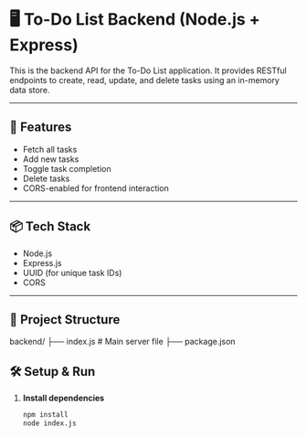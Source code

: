 # 🖥️ To-Do List Backend (Node.js + Express)

This is the backend API for the To-Do List application. It provides RESTful endpoints to create, read, update, and delete tasks using an in-memory data store.

---

## 🚀 Features

- Fetch all tasks
- Add new tasks
- Toggle task completion
- Delete tasks
- CORS-enabled for frontend interaction

---

## 📦 Tech Stack

- Node.js
- Express.js
- UUID (for unique task IDs)
- CORS

---

## 📁 Project Structure
backend/
├── index.js # Main server file
├── package.json

## 🛠️ Setup & Run

1. **Install dependencies**
   ```bash
   npm install
   node index.js

